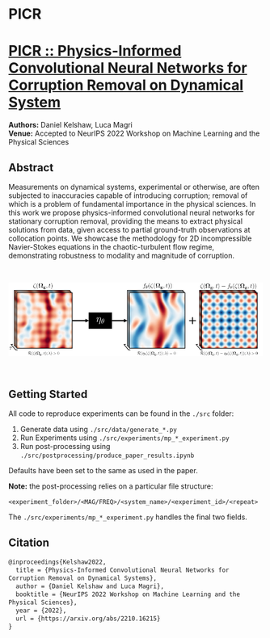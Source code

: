 # PICR
[PICR :: Physics-Informed Convolutional Neural Networks for Corruption Removal on Dynamical System](https://arxiv.org/abs/2210.16215)
=======
**Authors:** Daniel Kelshaw, Luca Magri
<br>**Venue:** Accepted to NeurIPS 2022 Workshop on Machine Learning and the Physical Sciences

## Abstract
Measurements on dynamical systems, experimental or otherwise, are often subjected to inaccuracies capable of introducing corruption;
removal of which is a problem of fundamental importance in the physical sciences. In this work we propose physics-informed convolutional
neural networks for stationary corruption removal, providing the means to extract physical solutions from data, given access to partial
ground-truth observations at collocation points. We showcase the methodology for 2D incompressible Navier-Stokes equations in the
chaotic-turbulent flow regime, demonstrating robustness to modality and magnitude of corruption.

&nbsp;

![pisr-diagram.png](media/picr-diagram.png)

&nbsp;

## Getting Started
All code to reproduce experiments can be found in the `./src` folder:

1. Generate data using `./src/data/generate_*.py`
2. Run Experiments using `./src/experiments/mp_*_experiment.py`
3. Run post-processing using `./src/postprocessing/produce_paper_results.ipynb`

Defaults have been set to the same as used in the paper.

**Note:** the post-processing relies on a particular file structure:

```text
<experiment_folder>/<MAG/FREQ>/<system_name>/<experiment_id>/<repeat>
```

The `./src/experiments/mp_*_experiment.py` handles the final two fields.


## Citation

```text
@inproceedings{Kelshaw2022,
  title = {Physics-Informed Convolutional Neural Networks for Corruption Removal on Dynamical Systems},
  author = {Daniel Kelshaw and Luca Magri},
  booktitle = {NeurIPS 2022 Workshop on Machine Learning and the Physical Sciences},
  year = {2022},
  url = {https://arxiv.org/abs/2210.16215}
}
```

